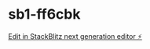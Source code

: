 # sb1-ff6cbk

[Edit in StackBlitz next generation editor ⚡️](https://stackblitz.com/~/github.com/tangJianDaoQun/sb1-ff6cbk)